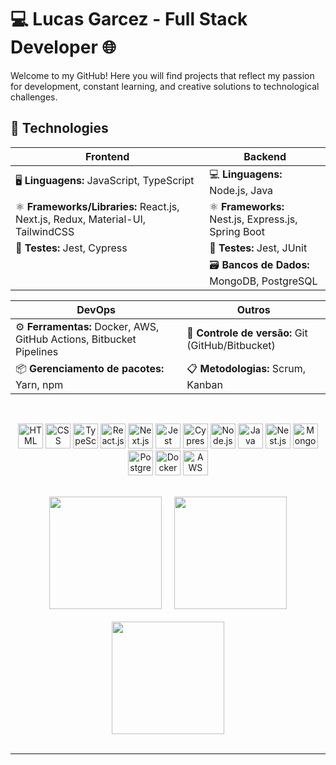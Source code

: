 # 💻 Lucas Garcez - Full Stack Developer 🌐

Welcome to my GitHub! Here you will find projects that reflect my passion for development, constant learning, and creative solutions to technological challenges.


## 🔧 Technologies

<div align="center">
    
| **Frontend** | **Backend** |
|--------------|-------------|
| 🖥️ **Linguagens:** JavaScript, TypeScript | 💻 **Linguagens:** Node.js, Java |
| ⚛️ **Frameworks/Libraries:** React.js, Next.js, Redux, Material-UI, TailwindCSS | ⚛️ **Frameworks:** Nest.js, Express.js, Spring Boot |
| 🧪 **Testes:** Jest, Cypress | 🧪 **Testes:** Jest, JUnit |
|              | 🗃️ **Bancos de Dados:** MongoDB, PostgreSQL |

| **DevOps**   | **Outros** |
|--------------|------------|
| ⚙️ **Ferramentas:** Docker, AWS, GitHub Actions, Bitbucket Pipelines | 🔄 **Controle de versão:** Git (GitHub/Bitbucket) |
| 📦 **Gerenciamento de pacotes:** Yarn, npm | 📋 **Metodologias:** Scrum, Kanban |

</div>

<br />

<p align="center">
    <img src="https://cdn.jsdelivr.net/gh/devicons/devicon@latest/icons/html5/html5-original.svg" alt="HTML" width="40" height="40" />
    <img src="https://cdn.jsdelivr.net/gh/devicons/devicon@latest/icons/css3/css3-original.svg" alt="CSS" width="40" height="40" />
    <img src="https://cdn.jsdelivr.net/gh/devicons/devicon/icons/typescript/typescript-original.svg" alt="TypeScript" width="40" height="40"  />
    <img src="https://cdn.jsdelivr.net/gh/devicons/devicon/icons/react/react-original.svg" alt="React.js" width="40" height="40"  />
    <img src="https://cdn.jsdelivr.net/gh/devicons/devicon/icons/nextjs/nextjs-original.svg" alt="Next.js" width="40" height="40"  />
    <img src="https://cdn.jsdelivr.net/gh/devicons/devicon/icons/jest/jest-plain.svg" alt="Jest" width="40" height="40"  />
    <img src="https://cdn.jsdelivr.net/gh/devicons/devicon@latest/icons/cypressio/cypressio-original.svg" alt="Cypress" width="40" height="40"  />
    <img src="https://cdn.jsdelivr.net/gh/devicons/devicon/icons/nodejs/nodejs-original.svg" alt="Node.js" width="40" height="40"  />
    <img src="https://cdn.jsdelivr.net/gh/devicons/devicon/icons/java/java-original.svg" alt="Java" width="40" height="40"  />
    <img src="https://nestjs.com/img/logo-small.svg" alt="Nest.js" width="40" height="40"  />
    <img src="https://cdn.jsdelivr.net/gh/devicons/devicon/icons/mongodb/mongodb-original.svg" alt="MongoDB" width="40" height="40"  />
    <img src="https://cdn.jsdelivr.net/gh/devicons/devicon/icons/postgresql/postgresql-original.svg" alt="PostgreSQL" width="40" height="40"  />
    <img src="https://cdn.jsdelivr.net/gh/devicons/devicon/icons/docker/docker-original.svg" alt="Docker" width="40" height="40"  />
    <img src="https://cdn.jsdelivr.net/gh/devicons/devicon@latest/icons/amazonwebservices/amazonwebservices-plain-wordmark.svg" alt="AWS" width="40" height="40" />
          
</p>

<br/>

<div align="center">
    <img height="180em" src="https://github-readme-stats.vercel.app/api/top-langs/?username=garcezlucas&layout=compact&theme=dracula"/> &nbsp;&nbsp;&nbsp;
    <img height="180em" src="https://github-readme-stats.vercel.app/api?username=garcezlucas&show_icons=true&theme=dracula&count_private=true"/>
    <br/>
    <br/>
    <img height="180em" src="https://github-readme-streak-stats.herokuapp.com?user=garcezlucas&theme=dracula&date_format=M%20j%5B%2C%20Y%5D"/>
</div>


<br/>

---


